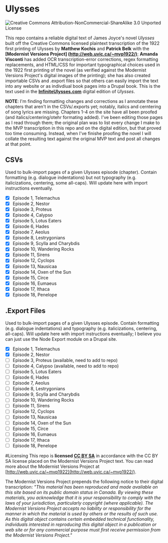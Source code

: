 Ulysses
=======

![Creative Commons Attribution-NonCommercial-ShareAlike 3.0 Unported License](https://i.creativecommons.org/l/by-nc-sa/3.0/88x31.png "Creative Commons Attribution-NonCommercial-ShareAlike 3.0 Unported License")

This repo contains a reliable digital text of James Joyce's novel *Ulysses* built off the Creative Commons licensed plaintext transcription of the 1922 first printing of Ulysses by **Matthew Kochis** and **Patrick Belk** with the **[Modernist Versions Project] (http://web.uvic.ca/~mvp1922/)**; **Amanda Visconti** has added OCR transcription-error corrections, regex formatting replacements, and HTML/CSS for important typographical choices used in the 1922 first printing of the novel (as verified against the Modernist Versions Project's digital images of the printing); she has also created importable CSVs and .export files so that others can easily import the text into any website or as indivdiual book pages into a Drupal book. This is the text used in the **[InfiniteUlysses.com](http://www.InfiniteUlysses.com)** digital edition of *Ulysses*.

**NOTE**: I'm finding formatting changes and corrections as I annotate these chapters that aren't in the CSVs/.exports yet; notably, italics and cerntering of song lyrics are missing. Chapters 1-4 on the site have all been proofed (and italics/centering/otehr formating added). I've been editing those pages as I read through them; the original plan was to list every change I make to the MVP transcription in this repo and on the digital edition, but that proved too time consuming. Instead, when I've finishe proofing the novel I will collate the resulting text against the original MVP text and post all changes at that point.

## CSVs
Used to bulk-import pages of a given Ulysses episode (chapter). Contain formatting (e.g. dialogue indentations) but not typography (e.g. italicizations, centering, some all-caps). Will update here with import instructions eventually.
- [x] Episode 1, Telemachus
- [x] Episode 2, Nestor
- [x] Episode 3, Proteus
- [x] Episode 4, Calypso
- [x] Episode 5, Lotus Eaters
- [x] Episode 6, Hades
- [x] Episode 7, Aeolus
- [x] Episode 8, Lestrygonians
- [x] Episode 9, Scylla and Charybdis
- [x] Episode 10, Wandering Rocks
- [x] Episode 11, Sirens
- [x] Episode 12, Cyclops
- [x] Episode 13, Nausicaa
- [x] Episode 14, Oxen of the Sun
- [x] Episode 15, Circe
- [x] Episode 16, Eumaeus
- [x] Episode 17, Ithaca
- [x] Episode 18, Penelope

## .Export Files
Used to bulk-import pages of a given Ulysses episode. Contain formatting (e.g. dialogue indentations) and typography (e.g. italicizations, centering, all-caps). Will update here with import instructions eventually; I believe you can just use the Node Export module on a Drupal site.
- [x] Episode 1, Telemachus
- [x] Episode 2, Nestor
- [ ] Episode 3, Proteus (available, need to add to repo)
- [ ] Episode 4, Calypso (available, need to add to repo)
- [ ] Episode 5, Lotus Eaters
- [ ] Episode 6, Hades
- [ ] Episode 7, Aeolus
- [ ] Episode 8, Lestrygonians
- [ ] Episode 9, Scylla and Charybdis
- [ ] Episode 10, Wandering Rocks
- [ ] Episode 11, Sirens
- [ ] Episode 12, Cyclops
- [ ] Episode 13, Nausicaa
- [ ] Episode 14, Oxen of the Sun
- [ ] Episode 15, Circe
- [ ] Episode 16, Eumaeus
- [ ] Episode 17, Ithaca
- [ ] Episode 18, Penelope

#Licensing
This repo is **licensed [CC BY SA](https://creativecommons.org/licenses/by-nc-sa/3.0/)** in accordance with the CC BY SA license placed on the Modernist Versions Project text. You can read more about the Modernist Versions Project at [http://web.uvic.ca/~mvp1922](http://web.uvic.ca/~mvp1922/). 

The Modernist Versions Project prepends the following notice to their digital transcription:
*"This material has been reproduced and made available on this site based on its public domain status in Canada. By viewing these materials, you acknowledge that it is your responsibility to comply with the laws of your jurisdiction, particularly copyright (where applicable). The Modernist Versions Project accepts no liability or responsibility for the manner in which the material is used by others or the results of such use. As this digital object contains certain embedded technical functionality, individuals interested in reproducing this digital object in a publication or web site or for any commercial purpose must first receive permission from the Modernist Versions Project."*
